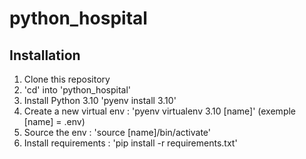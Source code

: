 # python_hospital

## Installation

1. Clone this repository
2. 'cd' into 'python_hospital'
3. Install Python 3.10 'pyenv install 3.10'
4. Create a new virtual env : 'pyenv virtualenv 3.10 [name]' (exemple [name] = .env)
5. Source the env : 'source [name]/bin/activate'
6. Install requirements : 'pip install -r requirements.txt'